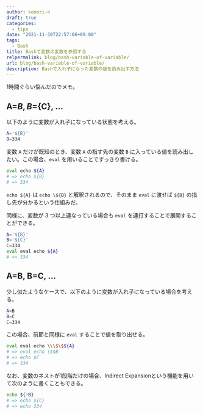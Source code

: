 ```yaml
---
author: komori-n
draft: true
categories:
  - tips
date: "2021-11-30T22:57:06+09:00"
tags:
  - Bash
title: Bashで変数の変数を参照する
relpermalink: blog/bash-variable-of-variable/
url: blog/bash-variable-of-variable/
description: Bashで入れ子になった変数の値を読み出す方法
---
```


1時間ぐらい悩んだのでメモ。

## A=${B}, B=${C}, …

以下のように変数が入れ子になっている状態を考える。

```bash
A='${B}'
B=334
```

変数 `A` だけが既知のとき、変数 `A` の指す先の変数 `B` に入っている値を読み出したい。この場合、`eval` を用いることですっきり書ける。

```bash
eval echo ${A}
# => echo ${B}
# => 334
```

`echo ${A}` は `echo \${B}` と解釈されるので、そのまま `eval` に渡せば `${B}` の指し先が分かるという仕組みだ。

同様に、変数が 3 つ以上連なっている場合も `eval` を連打することで展開することができる。

```bash
A='${B}'
B='${C}'
C=334
eval eval echo ${A}
# => 334
```

## A=B, B=C, …

少し似たようなケースで、以下のように変数が入れ子になっている場合を考える。

```bash
A=B
B=C
C=334
```

この場合、前節と同様に `eval` することで値を取り出せる。

```bash
eval eval echo \\\$\$${A}
# => eval echo \$$B
# => echo $C
# => 334
```

なお、変数のネストが1段階だけの場合、Indirect Expansionという機能を用いて次のように書くこともできる。

```bash
echo ${!B}
# => echo ${C}
# => echo 334
```

